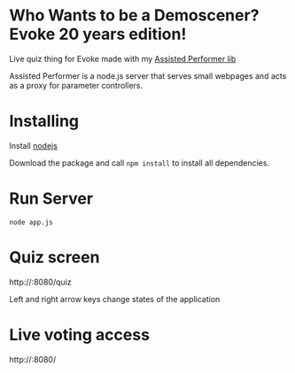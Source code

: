# Who Wants to be a Demoscener? Evoke 20 years edition!

Live quiz thing for Evoke made with my [Assisted Performer lib ](https://github.com/psenough/assisted_performer)

Assisted Performer is a node.js server that serves small webpages and acts as a proxy for parameter controllers.

# Installing

Install [nodejs](http://nodejs.org/)

Download the package and call `npm install` to install all dependencies.

# Run Server

`node app.js`

# Quiz screen

http://<yourip>:8080/quiz

Left and right arrow keys change states of the application

# Live voting access

http://<yourip>:8080/
